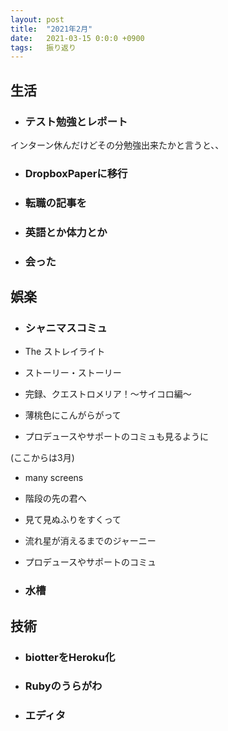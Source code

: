 ```yaml
---
layout: post
title:  "2021年2月"
date:   2021-03-15 0:0:0 +0900
tags:   振り返り
---
```



## 生活

- ### テスト勉強とレポート

インターン休んだけどその分勉強出来たかと言うと、、

- ### DropboxPaperに移行

- ### 転職の記事を

- ### 英語とか体力とか

- ### 会った

## 娯楽

- ### シャニマスコミュ

- The ストレイライト
- ストーリー・ストーリー
- 完録、クエストロメリア！～サイコロ編～
- 薄桃色にこんがらがって

- プロデュースやサポートのコミュも見るように

(ここからは3月)
- many screens
- 階段の先の君へ
- 見て見ぬふりをすくって
- 流れ星が消えるまでのジャーニー

- プロデュースやサポートのコミュ

- ### 水槽

## 技術
- ### biotterをHeroku化

- ### Rubyのうらがわ

- ### エディタ

<!--
## 日記より

> 将来は多分プログラマーと思いはじめたのは受験の時期で、
> webエンジニアかも、と思いはじめたのは二十歳頃だと思う。

> 日記アプリを色々と探していた
>
> - scrapbox
>   - 階層構造にできないし日記としてはUXがイマイチ
> - hackmd
>   - なんとなく使いにくい気がする
> - boostnote
>   - 課金しないとノート10個しかつくれない
> - dropbox paper
>   - よさげ、マークダウンにもできるし。テンプレートもある。


> 昨日の夜は転職のブログを書いていた。
> アンダースタンディングコンピュテーション、重かった。Rubyの仕組みと同じくらい重
> そう。
> 春休み中に読むのではなくて、夏までに読むくらいにしておこう。
> RustやHaskellも同じくらい重いとなると、Rustだけやろうかもと思えてくる。
> Rubyのウラガワは軽そうだからやるけど。
> 開発はどうしよう。不労所得がほしい。

> > https://blog.yugui.jp/entry/663
> > ソフトウェア工学という謎 - 世界線航跡蔵 • blog.yugui.jp
>
> > プログラマというのは非属人的・反復的なことを全て自動化する人種だからプログラ
> > ミングの現場で人間が為すべき仕事は必然的に属人的かつ非反復的になると思うんだ
> > よね。
> なるほどと思った。
>
> カフェで、Rubyのウラガワの2~4回を読んでた。
> 思っていたよりも重いけど読める。

> biotterをHerokuに移してたら一日が終わった。
> 開発は、楽しい所もあるけれど、疲れる。

> 階段の先の君へ を見終えた。
> 特に仕事でお世話になった人が、自分のアカウントをなにかのきっかけで見つけて、元気
> にしているのを見て欲しい、という気持ちがあったよね、忘れていたけど今もその気持ち
> は残っているよね、と思った。

-->
